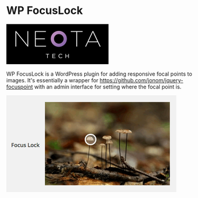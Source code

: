 # WP FocusLock

![Neota Tech](https://raw.githubusercontent.com/Boztown/wpfocuslock/master/extra/neota-tech-logo.png)

WP FocusLock is a WordPress plugin for adding responsive focal points to images.  It's essentially a wrapper for https://github.com/jonom/jquery-focuspoint with an admin interface for setting where the focal point is.

![WP FocusLock Animated Example](https://raw.githubusercontent.com/Boztown/wpfocuslock/master/extra/mushroom-gif.gif)
